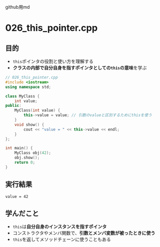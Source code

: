github用md

# 026_this_pointer.cpp

## 目的
- `this`ポインタの役割と使い方を理解する
- **クラスの内部で自分自身を指すポインタとしての`this`の意味**を学ぶ

```cpp
// 026_this_pointer.cpp
#include <iostream>
using namespace std;

class MyClass {
    int value;
public:
    MyClass(int value) {
        this->value = value; // 引数のvalueと区別するためにthisを使う
    }
    void show() {
        cout << "value = " << this->value << endl;
    }
};

int main() {
    MyClass obj(42);
    obj.show();
    return 0;
}
```

## 実行結果
```
value = 42
```

## 学んだこと
- `this`は**自分自身のインスタンスを指すポインタ**
- コンストラクタやメンバ関数で、**引数とメンバ変数が被ったときに使う**
- `this`を返してメソッドチェーンに使うこともある

